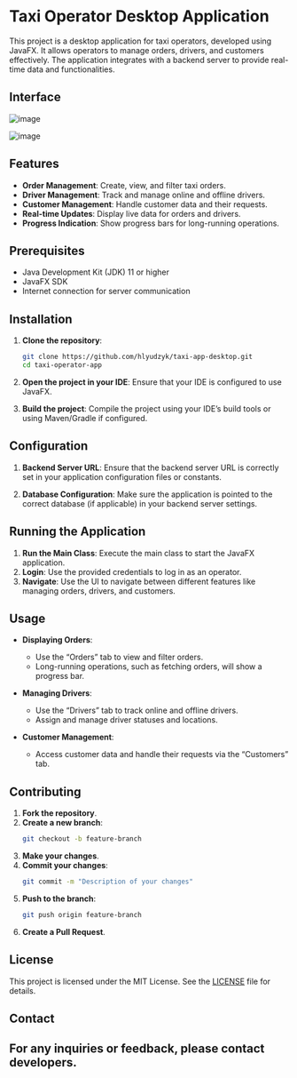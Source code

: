 # Taxi Operator Desktop Application

This project is a desktop application for taxi operators, developed using JavaFX. It allows operators to manage orders, drivers, and customers effectively. The application integrates with a backend server to provide real-time data and functionalities.

## Interface

![image](https://github.com/hlyudzyk/taxi-app-desktop/assets/141021338/557f71d7-6c87-44cd-b179-80cb488c9426)

![image](https://github.com/hlyudzyk/taxi-app-desktop/assets/141021338/9c374889-71de-4b1b-bc55-183ce748f7a6)


## Features

- **Order Management**: Create, view, and filter taxi orders.
- **Driver Management**: Track and manage online and offline drivers.
- **Customer Management**: Handle customer data and their requests.
- **Real-time Updates**: Display live data for orders and drivers.
- **Progress Indication**: Show progress bars for long-running operations.

## Prerequisites

- Java Development Kit (JDK) 11 or higher
- JavaFX SDK
- Internet connection for server communication

## Installation

1. **Clone the repository**:
   ```bash
   git clone https://github.com/hlyudzyk/taxi-app-desktop.git
   cd taxi-operator-app
   ```

2. **Open the project in your IDE**: Ensure that your IDE is configured to use JavaFX.

3. **Build the project**: Compile the project using your IDE’s build tools or using Maven/Gradle if configured.

## Configuration

1. **Backend Server URL**: Ensure that the backend server URL is correctly set in your application configuration files or constants.

2. **Database Configuration**: Make sure the application is pointed to the correct database (if applicable) in your backend server settings.

## Running the Application

1. **Run the Main Class**: Execute the main class to start the JavaFX application.
2. **Login**: Use the provided credentials to log in as an operator.
3. **Navigate**: Use the UI to navigate between different features like managing orders, drivers, and customers.

## Usage

- **Displaying Orders**:
  - Use the “Orders” tab to view and filter orders.
  - Long-running operations, such as fetching orders, will show a progress bar.

- **Managing Drivers**:
  - Use the “Drivers” tab to track online and offline drivers.
  - Assign and manage driver statuses and locations.

- **Customer Management**:
  - Access customer data and handle their requests via the “Customers” tab.

## Contributing

1. **Fork the repository**.
2. **Create a new branch**:
   ```bash
   git checkout -b feature-branch
   ```
3. **Make your changes**.
4. **Commit your changes**:
   ```bash
   git commit -m "Description of your changes"
   ```
5. **Push to the branch**:
   ```bash
   git push origin feature-branch
   ```
6. **Create a Pull Request**.

## License

This project is licensed under the MIT License. See the [LICENSE](LICENSE) file for details.

## Contact

For any inquiries or feedback, please contact developers.
---
